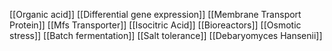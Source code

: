 [[Organic acid]]
[[Differential gene expression]]
[[Membrane Transport Protein]]
[[Mfs Transporter]]
[[Isocitric Acid]]
[[Bioreactors]]
[[Osmotic stress]]
[[Batch fermentation]]
[[Salt tolerance]]
[[Debaryomyces Hansenii]]
